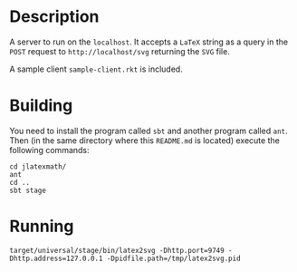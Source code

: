 
Description
===========

A server to run on the `localhost`. It accepts a `LaTeX` string as a query in the `POST` request
to `http://localhost/svg` returning the `SVG` file.

A sample client `sample-client.rkt` is included.

Building
========

You need to install the program called `sbt` and another program called `ant`.
Then (in the same directory where this `README.md` is located) execute the following commands:

    cd jlatexmath/
    ant
    cd ..
    sbt stage

Running
=======

    target/universal/stage/bin/latex2svg -Dhttp.port=9749 -Dhttp.address=127.0.0.1 -Dpidfile.path=/tmp/latex2svg.pid

